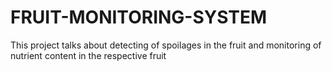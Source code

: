 # FRUIT-MONITORING-SYSTEM
This project talks about detecting of spoilages in the fruit and monitoring of nutrient content in the respective fruit
